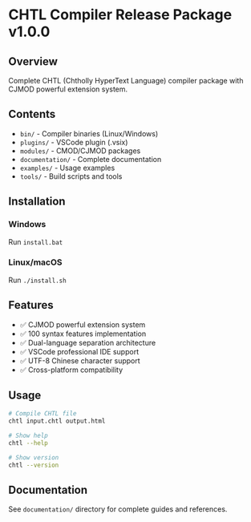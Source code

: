 # CHTL Compiler Release Package v1.0.0

## Overview
Complete CHTL (Chtholly HyperText Language) compiler package with CJMOD powerful extension system.

## Contents
- `bin/` - Compiler binaries (Linux/Windows)
- `plugins/` - VSCode plugin (.vsix)
- `modules/` - CMOD/CJMOD packages
- `documentation/` - Complete documentation
- `examples/` - Usage examples
- `tools/` - Build scripts and tools

## Installation
### Windows
Run `install.bat`

### Linux/macOS
Run `./install.sh`

## Features
- ✅ CJMOD powerful extension system
- ✅ 100 syntax features implementation
- ✅ Dual-language separation architecture
- ✅ VSCode professional IDE support
- ✅ UTF-8 Chinese character support
- ✅ Cross-platform compatibility

## Usage
```bash
# Compile CHTL file
chtl input.chtl output.html

# Show help
chtl --help

# Show version
chtl --version
```

## Documentation
See `documentation/` directory for complete guides and references.
